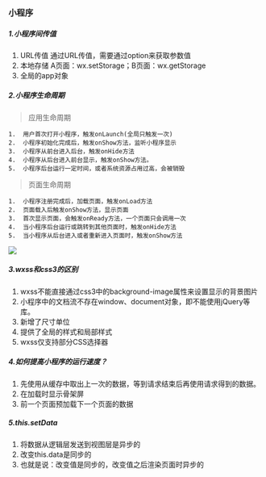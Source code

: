 ### 小程序
##### 1.小程序间传值
1.	URL传值
	通过URL传值，需要通过option来获取参数值
2.	本地存储
	A页面：wx.setStorage；B页面：wx.getStorage
3.	全局的app对象

##### 2.小程序生命周期
> 应用生命周期

	1.	用户首次打开小程序，触发onLaunch(全局只触发一次)
	2.	小程序初始化完成后，触发onShow方法，监听小程序显示
	3.	小程序从前台进入后台，触发onHide方法
	4.	小程序从后台进入前台显示，触发onShow方法。
	5.	小程序后台运行一定时间，或者系统资源占用过高，会被销毁

> 页面生命周期

	1.	小程序注册完成后，加载页面，触发onLoad方法
	2.	页面载入后触发onShow方法，显示页面
	3.	首次显示页面，会触发onReady方法，一个页面只会调用一次
	4.	当小程序后台运行或跳转到其他页面时，触发onHide方法
	5.	当小程序从后台进入或者重新进入页面时，触发onShow方法

![](E:\SomeThing\前端知识树\Image\小程序生命周期.png)
##### 3.wxss和css3的区别
1.	wxss不能直接通过css3中的background-image属性来设置显示的背景图片
2.	小程序中的文档流不存在window、document对象，即不能使用jQuery等库。
3.	新增了尺寸单位
4.	提供了全局的样式和局部样式
5. 	wxss仅支持部分CSS选择器
##### 4.如何提高小程序的运行速度？
1.	先使用从缓存中取出上一次的数据，等到请求结束后再使用请求得到的数据。
2.	在加载时显示骨架屏
3.	前一个页面预加载下一个页面的数据
##### 5.this.setData
1.	将数据从逻辑层发送到视图层是异步的
2.	改变this.data是同步的
3.	也就是说：改变值是同步的，改变值之后渲染页面时异步的
